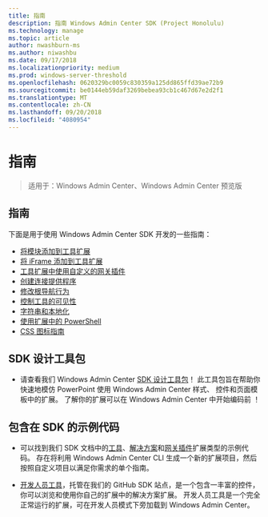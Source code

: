 ```yaml
---
title: 指南
description: 指南 Windows Admin Center SDK (Project Honolulu)
ms.technology: manage
ms.topic: article
author: nwashburn-ms
ms.author: niwashbu
ms.date: 09/17/2018
ms.localizationpriority: medium
ms.prod: windows-server-threshold
ms.openlocfilehash: 0620329bc0059c830359a125dd865ffd39ae72b9
ms.sourcegitcommit: be0144eb59daf3269bebea93cb1c467d67e2d2f1
ms.translationtype: MT
ms.contentlocale: zh-CN
ms.lasthandoff: 09/20/2018
ms.locfileid: "4080954"
---
```

# 指南

>适用于：Windows Admin Center、Windows Admin Center 预览版

## 指南
下面是用于使用 Windows Admin Center SDK 开发的一些指南：

- [将模块添加到工具扩展](guides/add-module.md)
- [将 iFrame 添加到工具扩展](guides/add-iframe.md)
- [工具扩展中使用自定义的网关插件](guides/use-custom-gateway-plugin.md)
- [创建连接提供程序](guides/create-connection-provider.md)
- [修改根导航行为](guides/modify-root-navigation.md)
- [控制工具的可见性](guides/dynamic-tool-display.md)
- [字符串和本地化](guides/strings-localization.md)
- [使用扩展中的 PowerShell](guides/powershell.md)
- [CSS 图标指南](guides/cssicons.md)

## SDK 设计工具包

- 请查看我们 Windows Admin Center [SDK 设计工具包](https://github.com/Microsoft/windows-admin-center-sdk/blob/master/WindowsAdminCenterDesignToolkit.zip)！ 此工具包旨在帮助你快速地模仿 PowerPoint 使用 Windows Admin Center 样式、 控件和页面模板中的扩展。 了解你的扩展可以在 Windows Admin Center 中开始编码前 ！

## 包含在 SDK 的示例代码

- 可以找到我们 SDK 文档中的[工具](develop-tool.md)、[解决方案](develop-solution.md)和[网关插件](develop-gateway-plugin.md)扩展类型的示例代码。 存在将利用 Windows Admin Center CLI 生成一个新的扩展项目，然后按照自定义项目以满足你需求的单个指南。

- [开发人员工具](https://aka.ms/wacsdk)，托管在我们的 GitHub SDK 站点，是一个包含一丰富的控件，你可以浏览和使用你自己的扩展中的解决方案扩展。  开发人员工具是一个完全正常运行的扩展，可在开发人员模式下旁加载到 Windows Admin Center。
